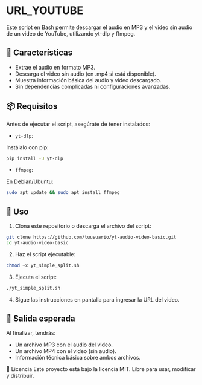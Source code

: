 # URL_YOUTUBE
Este script en Bash permite descargar el audio en MP3 y el video sin audio de un video de YouTube, utilizando yt-dlp y ffmpeg.

## 🎯 Características
- Extrae el audio en formato MP3.
- Descarga el video sin audio (en .mp4 si está disponible).
- Muestra información básica del audio y video descargado.
- Sin dependencias complicadas ni configuraciones avanzadas.

## 📦 Requisitos
Antes de ejecutar el script, asegúrate de tener instalados:

- `yt-dlp`:
  
Instálalo con pip:
```bash
pip install -U yt-dlp
```

- `ffmpeg`:
  
En Debian/Ubuntu:
```bash
sudo apt update && sudo apt install ffmpeg
```

## 🚀 Uso
1. Clona este repositorio o descarga el archivo del script:

```bash
git clone https://github.com/tuusuario/yt-audio-video-basic.git
cd yt-audio-video-basic
```

2. Haz el script ejecutable:

```bash
chmod +x yt_simple_split.sh
```

3. Ejecuta el script:

```bash
./yt_simple_split.sh
```

4. Sigue las instrucciones en pantalla para ingresar la URL del video.

## 📝 Salida esperada
Al finalizar, tendrás:

- Un archivo MP3 con el audio del video.
- Un archivo MP4 con el video (sin audio).
- Información técnica básica sobre ambos archivos.

📄 Licencia
Este proyecto está bajo la licencia MIT. Libre para usar, modificar y distribuir.
